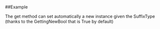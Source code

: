 
<!---
FrozenIsBool True
-->

##Example

The get method can set automatically a new instance given the SuffixType
(thanks to the GettingNewBool that is True by default) 